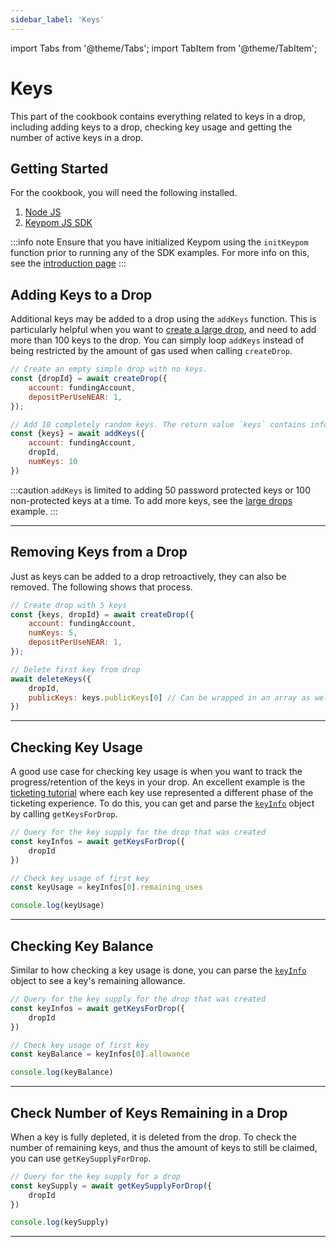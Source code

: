 ```yaml
---
sidebar_label: 'Keys'
---
```

import Tabs from '@theme/Tabs';
import TabItem from '@theme/TabItem';

# Keys
This part of the cookbook contains everything related to keys in a drop, including adding keys to a drop, checking key usage and getting the number of active keys in a drop.
## Getting Started
For the cookbook, you will need the following installed. 
1. [Node JS](https://docs.npmjs.com/downloading-and-installing-node-js-and-npm)  
2. [Keypom JS SDK](https://github.com/keypom/keypom-js#getting-started)


:::info note
Ensure that you have initialized Keypom using the `initKeypom` function prior to running any of the SDK examples. For more info on this, see the [introduction page](welcome.md#connection-to-near-and-initializing-the-sdk)
:::


## Adding Keys to a Drop
Additional keys may be added to a drop using the `addKeys` function. This is particularly helpful when you want to [create a large drop](drops/NEAR.md#creating-a-large-drop), and need to add more than 100 keys to the drop. You can simply loop `addKeys` instead of being restricted by the amount of gas used when calling `createDrop`. 

<Tabs>
<TabItem value="SDK" label="🔑 Keypom SDK">

```js
// Create an empty simple drop with no keys.
const {dropId} = await createDrop({
    account: fundingAccount,
    depositPerUseNEAR: 1,
});

// Add 10 completely random keys. The return value `keys` contains information about the generated keys
const {keys} = await addKeys({
    account: fundingAccount,
    dropId,
    numKeys: 10
})
```

</TabItem>

</Tabs>

:::caution
`addKeys` is limited to adding 50 password protected keys or 100 non-protected keys at a time. To add more keys, see the [large drops](#creating-a-large-drop) example. 
:::

___

## Removing Keys from a Drop
Just as keys can be added to a drop retroactively, they can also be removed. The following shows that process. 

<Tabs>
<TabItem value="SDK" label="🔑 Keypom SDK">

```js
// Create drop with 5 keys
const {keys, dropId} = await createDrop({
    account: fundingAccount,
	numKeys: 5,
	depositPerUseNEAR: 1,
});

// Delete first key from drop
await deleteKeys({
	dropId,
	publicKeys: keys.publicKeys[0] // Can be wrapped in an array as well
})
```

</TabItem>

</Tabs>

___

## Checking Key Usage
A good use case for checking key usage is when you want to track the progress/retention of the keys in your drop. An excellent example is the [ticketing tutorial](../Tutorials/Advanced/ticketing/architecture.md#keypom-solution) where each key use represented a different phase of the ticketing experience. To do this, you can get and parse the [`keyInfo`](../keypom-sdk/Core/interfaces/KeyInfo.md) object by calling `getKeysForDrop`. 

<Tabs>
<TabItem value="SDK" label="🔑 Keypom SDK">

```js
// Query for the key supply for the drop that was created
const keyInfos = await getKeysForDrop({
    dropId
})

// Check key usage of first key
const keyUsage = keyInfos[0].remaining_uses

console.log(keyUsage)
```

</TabItem>

</Tabs>

___

## Checking Key Balance 
Similar to how checking a key usage is done, you can parse the [`keyInfo`](../keypom-sdk/Core/interfaces/KeyInfo.md) object to see a key's remaining allowance. 

<Tabs>
<TabItem value="SDK" label="🔑 Keypom SDK">

```js
// Query for the key supply for the drop that was created
const keyInfos = await getKeysForDrop({
    dropId
})

// Check key usage of first key
const keyBalance = keyInfos[0].allowance

console.log(keyBalance)
```

</TabItem>

</Tabs>

___

## Check Number of Keys Remaining in a Drop
When a key is fully depleted, it is deleted from the drop. To check the number of remaining keys, and thus the amount of keys to still be claimed, you can use `getKeySupplyForDrop`.

<Tabs>
<TabItem value="SDK" label="🔑 Keypom SDK">

```js
// Query for the key supply for a drop
const keySupply = await getKeySupplyForDrop({
    dropId
})

console.log(keySupply)
```

</TabItem>

</Tabs>

___
